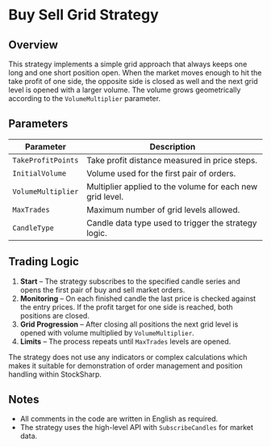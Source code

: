 # Buy Sell Grid Strategy

## Overview

This strategy implements a simple grid approach that always keeps one long and one short position open. When the market moves enough to hit the take profit of one side, the opposite side is closed as well and the next grid level is opened with a larger volume. The volume grows geometrically according to the `VolumeMultiplier` parameter.

## Parameters

| Parameter | Description |
|-----------|-------------|
| `TakeProfitPoints` | Take profit distance measured in price steps. |
| `InitialVolume` | Volume used for the first pair of orders. |
| `VolumeMultiplier` | Multiplier applied to the volume for each new grid level. |
| `MaxTrades` | Maximum number of grid levels allowed. |
| `CandleType` | Candle data type used to trigger the strategy logic. |

## Trading Logic

1. **Start** – The strategy subscribes to the specified candle series and opens the first pair of buy and sell market orders.
2. **Monitoring** – On each finished candle the last price is checked against the entry prices. If the profit target for one side is reached, both positions are closed.
3. **Grid Progression** – After closing all positions the next grid level is opened with volume multiplied by `VolumeMultiplier`.
4. **Limits** – The process repeats until `MaxTrades` levels are opened.

The strategy does not use any indicators or complex calculations which makes it suitable for demonstration of order management and position handling within StockSharp.

## Notes

- All comments in the code are written in English as required.
- The strategy uses the high-level API with `SubscribeCandles` for market data.

